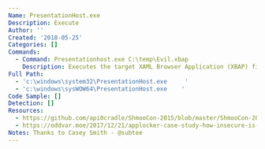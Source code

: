 ```yaml
---
Name: PresentationHost.exe
Description: Execute
Author: ''
Created: '2018-05-25'
Categories: []
Commands:
  - Command: Presentationhost.exe C:\temp\Evil.xbap
    Description: Executes the target XAML Browser Application (XBAP) file.
Full Path:
  - 'c:\windows\system32\PresentationHost.exe     '
  - 'c:\windows\sysWOW64\PresentationHost.exe    '
Code Sample: []
Detection: []
Resources:
  - https://github.com/api0cradle/ShmooCon-2015/blob/master/ShmooCon-2015-Simple-WLEvasion.pdf
  - https://oddvar.moe/2017/12/21/applocker-case-study-how-insecure-is-it-really-part-2/
Notes: Thanks to Casey Smith - @subtee
---
```

